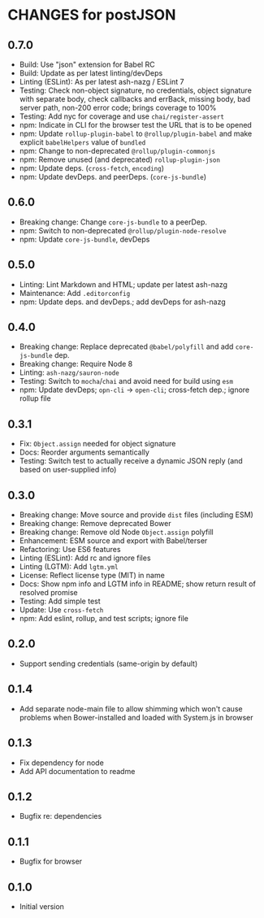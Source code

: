 # CHANGES for postJSON

## 0.7.0

- Build: Use "json" extension for Babel RC
- Build: Update as per latest linting/devDeps
- Linting (ESLint): As per latest ash-nazg / ESLint 7
- Testing: Check non-object signature, no credentials, object signature
   with separate body, check callbacks and errBack, missing body, bad
   server path, non-200 error code; brings coverage to 100%
- Testing: Add nyc for coverage and use `chai/register-assert`
- npm: Indicate in CLI for the browser test the URL that is to be opened
- npm: Update `rollup-plugin-babel` to `@rollup/plugin-babel`
    and make explicit `babelHelpers` value of `bundled`
- npm: Change to non-deprecated `@rollup/plugin-commonjs`
- npm: Remove unused (and deprecated) `rollup-plugin-json`
- npm: Update deps. (`cross-fetch`, `encoding`)
- npm: Update devDeps. and peerDeps. (`core-js-bundle`)

## 0.6.0

- Breaking change: Change `core-js-bundle` to a peerDep.
- npm: Switch to non-deprecated `@rollup/plugin-node-resolve`
- npm: Update `core-js-bundle`, devDeps

## 0.5.0

- Linting: Lint Markdown and HTML; update per latest ash-nazg
- Maintenance: Add `.editorconfig`
- npm: Update deps. and devDeps.; add devDeps for ash-nazg

## 0.4.0

- Breaking change: Replace deprecated `@babel/polyfill` and add
  `core-js-bundle` dep.
- Breaking change: Require Node 8
- Linting: `ash-nazg/sauron-node`
- Testing: Switch to `mocha`/`chai` and avoid need for build using `esm`
- npm: Update devDeps; `opn-cli` -> `open-cli`; cross-fetch dep.; ignore
  rollup file

## 0.3.1

- Fix: `Object.assign` needed for object signature
- Docs: Reorder arguments semantically
- Testing: Switch test to actually receive a dynamic JSON reply (and based on user-supplied info)

## 0.3.0

- Breaking change: Move source and provide `dist` files (including ESM)
- Breaking change: Remove deprecated Bower
- Breaking change: Remove old Node `Object.assign` polyfill
- Enhancement: ESM source and export with Babel/terser
- Refactoring: Use ES6 features
- Linting (ESLint): Add rc and ignore files
- Linting (LGTM): Add `lgtm.yml`
- License: Reflect license type (MIT) in name
- Docs: Show npm info and LGTM info in README; show return result of resolved promise
- Testing: Add simple test
- Update: Use `cross-fetch`
- npm: Add eslint, rollup, and test scripts; ignore file

## 0.2.0

- Support sending credentials (same-origin by default)

## 0.1.4

- Add separate node-main file to allow shimming which won't cause problems when Bower-installed and loaded with System.js in browser

## 0.1.3

- Fix dependency for node
- Add API documentation to readme

## 0.1.2

- Bugfix re: dependencies

## 0.1.1

- Bugfix for browser

## 0.1.0

- Initial version
